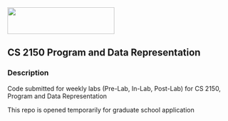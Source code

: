 <img src="https://user-images.githubusercontent.com/71230815/142028273-14bb9304-390b-4411-a06a-045072a96ffe.png" width="240" height="60">

## CS 2150 Program and Data Representation

### Description
Code submitted for weekly labs (Pre-Lab, In-Lab, Post-Lab) for CS 2150, Program and Data Representation

This repo is opened temporarily for graduate school application
